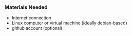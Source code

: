 ### Materials Needed

  * Internet connection
  * Linux computer or virtual machine (ideally debian-based)
  * github account (optional)
